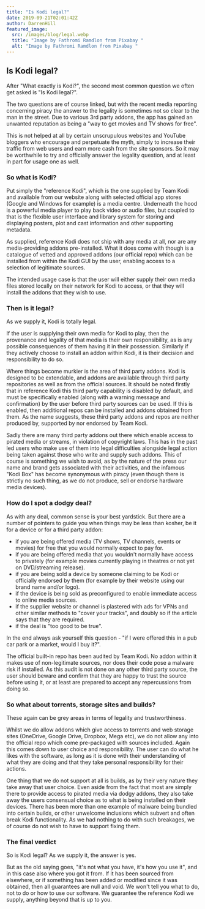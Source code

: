 ```yaml
---
title: "Is Kodi legal?"
date: 2019-09-21T02:01:42Z
author: DarrenHill
featured_image:
  src: /images/blog/legal.webp
  title: "Image by Fathromi Ramdlon from Pixabay "
  alt: "Image by Fathromi Ramdlon from Pixabay "
---
```


## **Is Kodi legal?**

After "What exactly is Kodi?", the second most common question we often get asked is "Is Kodi legal?".

The two questions are of course linked, but with the recent media reporting concerning piracy the answer to the legality is sometimes not so clear to the man in the street. Due to various 3rd party addons, the app has gained an unwanted reputation as being a "way to get movies and TV shows for free".

This is not helped at all by certain unscrupulous websites and YouTube bloggers who encourage and perpetuate the myth, simply to increase their traffic from web users and earn more cash from the site sponsors. So it may be worthwhile to try and officially answer the legality question, and at least in part for usage one as well.

### **So what is Kodi?**

Put simply the "reference Kodi", which is the one supplied by Team Kodi and available from our website along with selected official app stores (Google and Windows for example) is a media centre. Underneath the hood is a powerful media player to play back video or audio files, but coupled to that is the flexible user interface and library system for storing and displaying posters, plot and cast information and other supporting metadata.

As supplied, reference Kodi does not ship with any media at all, nor are any media-providing addons pre-installed. What it does come with though is a catalogue of vetted and approved addons (our official repo) which can be installed from within the Kodi GUI by the user, enabling access to a selection of legitimate sources.

The intended usage case is that the user will either supply their own media files stored locally on their network for Kodi to access, or that they will install the addons that they wish to use.

### **Then is it legal?**

As we supply it, Kodi is totally legal.

If the user is supplying their own media for Kodi to play, then the provenance and legality of that media is their own responsibility, as is any possible consequences of them having it in their possession. Similarly if they actively choose to install an addon within Kodi, it is their decision and responsibility to do so.

Where things become murkier is the area of third party addons. Kodi is designed to be extendable, and addons are available through third party repositories as well as from the official sources. It should be noted firstly that in reference Kodi this third party capability is disabled by default, and must be specifically enabled (along with a warning message and confirmation) by the user before third party sources can be used. If this is enabled, then additional repos can be installed and addons obtained from them. As the name suggests, these third party addons and repos are neither produced by, supported by nor endorsed by Team Kodi.

Sadly there are many third party addons out there which enable access to pirated media or streams, in violation of copyright laws. This has in the past led users who make use of them into legal difficulties alongside legal action being taken against those who write and supply such addons. This of course is something we wish to avoid, as by the nature of the press our name and brand gets associated with their activities, and the infamous "Kodi Box" has become synonymous with piracy (even though there is strictly no such thing, as we do not produce, sell or endorse hardware media devices).

### **How do I spot a dodgy deal?**

As with any deal, common sense is your best yardstick. But there are a number of pointers to guide you when things may be less than kosher, be it for a device or for a third party addon:

- if you are being offered media (TV shows, TV channels, events or movies) for free that you would normally expect to pay for.
- if you are being offered media that you wouldn't normally have access to privately (for example movies currently playing in theatres or not yet on DVD/streaming release).
- if you are being sold a device by someone claiming to be Kodi or officially endorsed by them (for example by their website using our brand name and/or logo).
- if the device is being sold as preconfigured to enable immediate access to online media sources.
- if the supplier website or channel is plastered with ads for VPNs and other similar methods to "cover your tracks", and doubly so if the article says that they are required.
- if the deal is "too good to be true".

In the end always ask yourself this question - "if I were offered this in a pub car park or a market, would I buy it?".

The official built-in repo has been audited by Team Kodi. No addon within it makes use of non-legitimate sources, nor does their code pose a malware risk if installed. As this audit is not done on any other third party source, the user should beware and confirm that they are happy to trust the source before using it, or at least are prepared to accept any repercussions from doing so.

### **So what about torrents, storage sites and builds?**

These again can be grey areas in terms of legality and trustworthiness.

Whilst we do allow addons which give access to torrents and web storage sites (OneDrive, Google Drive, Dropbox, Mega etc), we do not allow any into the official repo which come pre-packaged with sources included. Again this comes down to user choice and responsibility. The user can do what he likes with the software, as long as it is done with their understanding of what they are doing and that they take personal responsibility for their actions.

One thing that we do not support at all is builds, as by their very nature they take away that user choice. Even aside from the fact that most are simply there to provide access to pirated media via dodgy addons, they also take away the users consensual choice as to what is being installed on their devices. There has been more than one example of malware being bundled into certain builds, or other unwelcome inclusions which subvert and often break Kodi functionality. As we had nothing to do with such breakages, we of course do not wish to have to support fixing them.

### **The final verdict**

So is Kodi legal? As we supply it, the answer is yes.

But as the old saying goes, "it's not what you have, it's how you use it", and in this case also where you got it from. If it has been sourced from elsewhere, or if something has been added or modified since it was obtained, then all guarantees are null and void. We won't tell you what to do, not to do or how to use our software. We guarantee the reference Kodi we supply, anything beyond that is up to you.
